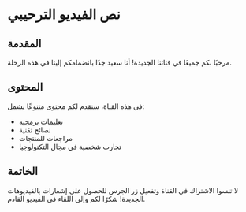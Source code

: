 # نص الفيديو الترحيبي

## المقدمة

مرحبًا بكم جميعًا في قناتنا الجديدة! أنا سعيد جدًا بانضمامكم إلينا في هذه الرحلة.

## المحتوى

في هذه القناة، سنقدم لكم محتوى متنوعًا يشمل:
- تعليمات برمجية
- نصائح تقنية
- مراجعات للمنتجات
- تجارب شخصية في مجال التكنولوجيا

## الخاتمة

لا تنسوا الاشتراك في القناة وتفعيل زر الجرس للحصول على إشعارات بالفيديوهات الجديدة!
شكرًا لكم وإلى اللقاء في الفيديو القادم.